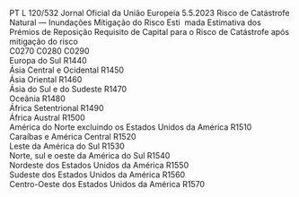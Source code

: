 PT  L 120/532 Jornal Oficial da União Europeia 5.5.2023
 Risco de Catástrofe Natural — Inundações  Mitigação do Risco Esti ­
mada  Estimativa dos Prémios de 
Reposição  Requisito de Capital para 
o Risco de Catástrofe 
após mitigação do risco  
C0270  C0280  C0290  
Europa do Sul  R1440  
Ásia Central e Ocidental  R1450  
Ásia Oriental  R1460  
Ásia do Sul e do Sudeste  R1470  
Oceânia  R1480  
África Setentrional  R1490  
África Austral  R1500  
América do Norte excluindo os Estados Unidos da América  R1510  
Caraíbas e América Central  R1520  
Leste da América do Sul  R1530  
Norte, sul e oeste da América do Sul  R1540  
Nordeste dos Estados Unidos da América  R1550  
Sudeste dos Estados Unidos da América  R1560  
Centro-Oeste dos Estados Unidos da América  R1570